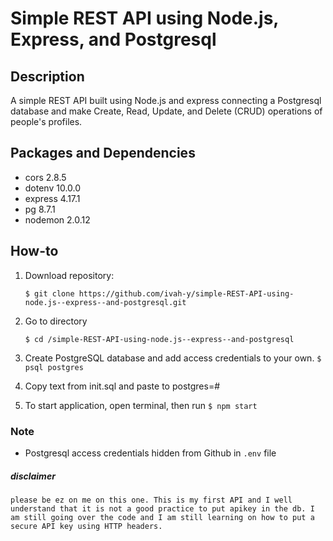 # Simple REST API using Node.js, Express, and Postgresql

## Description

A simple REST API built using Node.js and express connecting a Postgresql database and make Create, Read, Update, and Delete (CRUD) operations of people's profiles. 

## Packages and Dependencies

- cors 2.8.5
- dotenv 10.0.0
- express 4.17.1
- pg 8.7.1
- nodemon 2.0.12

## How-to

1. Download repository: 

     `$ git clone https://github.com/ivah-y/simple-REST-API-using-node.js--express--and-postgresql.git`

2. Go to directory

    `$ cd /simple-REST-API-using-node.js--express--and-postgresql`

3. Create PostgreSQL database and add access credentials to your own.
    `$ psql postgres`

4. Copy text from init.sql and paste to postgres=# 

5. To start application, open terminal, then run `$ npm start`
 
### Note

- Postgresql access credentials hidden from Github in `.env` file


##### disclaimer
`please be ez on me on this one. This is my first API and I well understand that it is not a good practice to put apikey in the db. I am still going over the code and I am still learning on how to put a secure API key using HTTP headers.`
